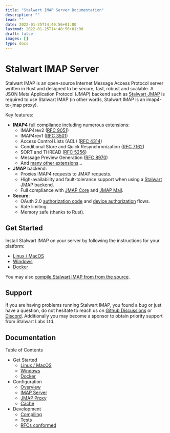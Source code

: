 ```yaml
---
title: "Stalwart IMAP Server Documentation"
description: ""
lead: ""
date: 2022-01-25T14:40:56+01:00
lastmod: 2022-01-25T14:40:56+01:00
draft: false
images: []
type: docs
---
```


# Stalwart IMAP Server

Stalwart IMAP is an open-source Internet Message Access Protocol server written in Rust and designed to be secure, fast, robust and scalable.
A JSON Meta Application Protocol (JMAP) backend such as [Stalwart JMAP](/jmap/) is required to use Stalwart IMAP (in other words, Stalwart
IMAP is an imap4-to-jmap proxy).

Key features:

- **IMAP4** full compliance including numerous extensions:
  - IMAP4rev2 ([RFC 9051](https://datatracker.ietf.org/doc/html/rfc9051))
  - IMAP4rev1 ([RFC 3501](https://datatracker.ietf.org/doc/html/rfc3501)) 
  - Access Control Lists (ACL) ([RFC 4314](https://datatracker.ietf.org/doc/html/rfc4314))
  - Conditional Store and Quick Resynchronization ([RFC 7162](https://datatracker.ietf.org/doc/html/rfc7162))
  - SORT and THREAD ([RFC 5256](https://datatracker.ietf.org/doc/html/rfc5256))
  - Message Preview Generation ([RFC 8970](https://datatracker.ietf.org/doc/html/rfc8970))
  - And [many other extensions](/imap/development/rfc/#imap4-extensions)...
- **JMAP** backend:
  - Proxies IMAP4 requests to JMAP requests.
  - High-availability and fault-tolerance support when using a [Stalwart JMAP](/jmap/) backend.
  - Full compliance with [JMAP Core](https://datatracker.ietf.org/doc/html/rfc8620) and [JMAP Mail](https://datatracker.ietf.org/doc/html/rfc8621).
- **Secure**:
  - OAuth 2.0 [authorization code](https://www.rfc-editor.org/rfc/rfc8628) and [device authorization](https://www.rfc-editor.org/rfc/rfc8628) flows.
  - Rate limiting.
  - Memory safe (thanks to Rust).


## Get Started

Install Stalwart IMAP on your server by following the instructions for your platform:

- [Linux / MacOS](/imap/get-started/linux/)
- [Windows](/imap/get-started/windows/)
- [Docker](/imap/get-started/docker/)

You may also [compile Stalwart IMAP from from the source](/imap/development/compile/).

## Support

If you are having problems running Stalwart IMAP, you found a bug or just have a question,
do not hesitate to reach us on [Github Discussions](https://github.com/stalwartlabs/imap-server/discussions) or [Discord](https://discord.gg/jVAuShSdNZ).
Additionally you may become a sponsor to obtain priority support from Stalwart Labs Ltd.

## Documentation

Table of Contents

- Get Started
  - [Linux / MacOS](/imap/get-started/linux/)
  - [Windows](/imap/get-started/windows/)
  - [Docker](/imap/get-started/docker/)
- Configuration
  - [Overview](/imap/configure/overview/)
  - [IMAP Server](/imap/configure/imap/)
  - [JMAP Proxy](/imap/configure/proxy/)
  - [Cache](/imap/configure/cache/)
- Development
  - [Compiling](/imap/development/compile/)
  - [Tests](/imap/development/test/)
  - [RFCs conformed](/imap/development/rfc/)
